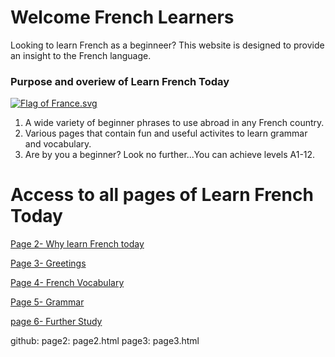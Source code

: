 <h1>Welcome French Learners</h1>
<p> Looking to learn French as a beginneer? This website is designed to provide an insight to the French language.
 
 <h3> Purpose and overiew of Learn French Today</h3>
 
 <p>
<a href="https://en.wikipedia.org/wiki/File:Flag_of_France.svg#/media/File:Flag_of_France.svg">
<img class="imgRight" src="https://upload.wikimedia.org/wikipedia/en/thumb/c/c3/Flag_of_France.svg/1200px-Flag_of_France.svg.png" alt="Flag of France.svg"></a><br>
     <ol>
 <li> A wide variety of beginner phrases to use abroad in any French country. </li>
 <li> Various pages that contain fun and useful activites to learn grammar and vocabulary. </li>
 <li> Are by you a beginner? Look no further...You can achieve levels A1-12. </li>
</ol>
    </p>                                                                                       


<p style="clear:both;"></p>




<h1>Access to all pages of Learn French Today</h1>

<a href="https://laurenanderson97.github.io/SML209-18/grammar.html">Page 2- Why learn French today</a>

<a href="https://laurenanderson97.github.io/SML209-18/vocabulary.html">Page 3- Greetings</a>

<a href="https://laurenanderson97.github.io/SML209-18/listening.html">Page 4- French Vocabulary</a>

<a href="https://laurenanderson97.github.io/SML209-18/reading.html">Page 5- Grammar</a>

<a href="https://laurenanderson97.github.io/SML209-18/homework.html">page 6- Further Study</a>




github:
  page2: page2.html
  page3: page3.html
